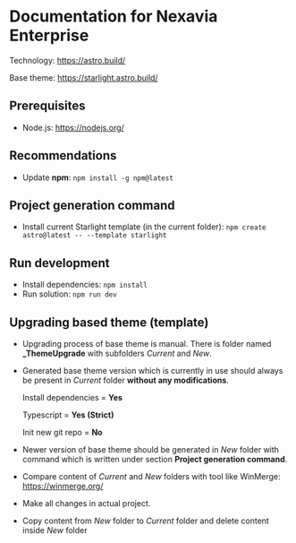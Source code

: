 # Documentation for Nexavia Enterprise

Technology: https://astro.build/

Base theme: https://starlight.astro.build/

## Prerequisites
- Node.js: https://nodejs.org/

## Recommendations
- Update **npm**: ``npm install -g npm@latest``

## Project generation command
- Install current Starlight template (in the current folder): ``npm create astro@latest -- --template starlight``

## Run development
- Install dependencies: ``npm install``
- Run solution: ``npm run dev``

## Upgrading based theme (template)
- Upgrading process of base theme is manual. There is folder named **_ThemeUpgrade** with subfolders *Current* and *New*.
- Generated base theme version which is currently in use should always be present in *Current* folder **without any modifications**.

  Install dependencies = **Yes**

  Typescript = **Yes (Strict)**

  Init new git repo = **No**
  
- Newer version of base theme should be generated in *New* folder with command which is written under section **Project generation command**.
- Compare content of *Current* and *New* folders with tool like WinMerge: https://winmerge.org/
- Make all changes in actual project.
- Copy content from *New* folder to *Current* folder and delete content inside *New* folder
